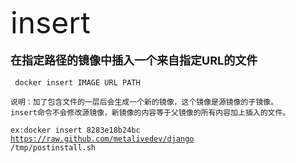 <font size=8 >insert</font>
<br/>
<br/>
<font size=4>**在指定路径的镜像中插入一个来自指定URL的文件**</font>
<br/>
<br/>
<code> docker insert IMAGE URL PATH<br/>
说明：加了包含文件的一层后会生成一个新的镜像，这个镜像是源镜像的子镜像。<br/>insert命令不会修改源镜像，新镜像的内容等于父镜像的所有内容加上插入的文件。<br/>
ex:docker insert 8283e18b24bc https://raw.github.com/metalivedev/django /tmp/postinstall.sh
</code>
   	
	
    
    
    
    
    
    
	 
     




  